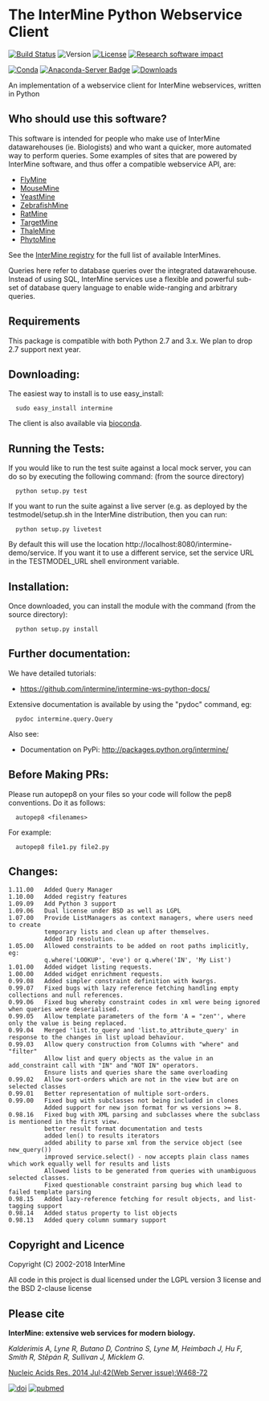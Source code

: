 The InterMine Python Webservice Client
=====================================


[![Build Status][badge]][ci] 
![Version](http://img.shields.io/badge/version-1.10.0-blue.svg?style=flat)
[![License](http://img.shields.io/badge/license-LGPL_2.1-blue.svg?style=flat)](https://github.com/intermine/intermine/blob/master/LICENSE) 
[![Research software impact](http://depsy.org/api/package/pypi/intermine/badge.svg)](http://depsy.org/package/python/intermine)

[![Conda](https://anaconda.org/intermine/intermine/badges/installer/conda.svg)](https://anaconda.org/bioconda/intermine)
[![Anaconda-Server Badge](https://anaconda.org/bioconda/intermine/badges/version.svg)](https://anaconda.org/bioconda/intermine)
[![Downloads](https://anaconda.org/bioconda/intermine/badges/downloads.svg)](https://anaconda.org/bioconda/intermine)


An implementation of a webservice client 
for InterMine webservices, written in Python

Who should use this software?
-----------------------------

This software is intended for people who make 
use of InterMine datawarehouses (ie. Biologists)
and who want a quicker, more automated way 
to perform queries. Some examples of sites that
are powered by InterMine software, and thus offer
a compatible webservice API, are:

  * [FlyMine](http://www.flymine.org)
  * [MouseMine](http://www.mousemine.org)
  * [YeastMine](http://yeastmine.yeastgenome.org)
  * [ZebrafishMine](http://zebrafishmine.org)
  * [RatMine](http://ratmine.mcw.edu/ratmine/begin.do)
  * [TargetMine](http://targetmine.mizuguchilab.org/)
  * [ThaleMine](https://apps.araport.org/thalemine)
  * [PhytoMine](https://phytozome.jgi.doe.gov/phytomine)

See the [InterMine registry](http://registry.intermine.org/) for the full list of available InterMines.

Queries here refer to database queries over the 
integrated datawarehouse. Instead of using 
SQL, InterMine services use a flexible and 
powerful sub-set of database query language
to enable wide-ranging and arbitrary queries.

Requirements
------------
This package is compatible with both Python 2.7 and 3.x. We plan to drop 2.7 support next year.

Downloading:
------------

The easiest way to install is to use easy_install:

```
  sudo easy_install intermine
```

The client is also available via [bioconda](https://anaconda.org/bioconda/intermine).

Running the Tests:
------------------

If you would like to run the test suite against a local mock server, you can do so by executing
the following command: (from the source directory)

```
  python setup.py test
```

If you want to run the suite against a live server (e.g. as deployed by the testmodel/setup.sh in 
the InterMine distribution, then you can run:

```
  python setup.py livetest
```

By default this will use the location http://localhost:8080/intermine-demo/service.  If you want
it to use a different service, set the service URL in the TESTMODEL_URL shell environment variable.

Installation:
-------------

Once downloaded, you can install the module with the command (from the source directory):

```
  python setup.py install
```

Further documentation:
----------------------

We have detailed tutorials:

* https://github.com/intermine/intermine-ws-python-docs/

Extensive documentation is available by using the "pydoc" command, eg:

```
  pydoc intermine.query.Query
```

Also see:

* Documentation on PyPi: http://packages.python.org/intermine/

Before Making PRs:
-------------------------------
Please run autopep8 on your files so your code will follow the pep8 conventions. Do it as follows:

```
  autopep8 <filenames>
```

For example:

```
  autopep8 file1.py file2.py
```



Changes:
--------

    1.11.00   Added Query Manager
    1.10.00   Added registry features
    1.09.09   Add Python 3 support
    1.09.06   Dual license under BSD as well as LGPL
    1.07.00   Provide ListManagers as context managers, where users need to create
              temporary lists and clean up after themselves.
              Added ID resolution.
    1.05.00   Allowed constraints to be added on root paths implicitly, eg:
              q.where('LOOKUP', 'eve') or q.where('IN', 'My List')
    1.01.00   Added widget listing requests.
    1.00.00   Added widget enrichment requests.
    0.99.08   Added simpler constraint definition with kwargs.
    0.99.07   Fixed bugs with lazy reference fetching handling empty collections and null references.
    0.99.06   Fixed bug whereby constraint codes in xml were being ignored when queries were deserialised.
    0.99.05   Allow template parameters of the form 'A = "zen"', where only the value is being replaced.
    0.99.04   Merged 'list.to_query and 'list.to_attribute_query' in response to the changes in list upload behaviour.
    0.99.03   Allow query construction from Columns with "where" and "filter"
              Allow list and query objects as the value in an add_constraint call with "IN" and "NOT IN" operators.
              Ensure lists and queries share the same overloading
    0.99.02   Allow sort-orders which are not in the view but are on selected classes
    0.99.01   Better representation of multiple sort-orders.
    0.99.00   Fixed bug with subclasses not being included in clones 
              Added support for new json format for ws versions >= 8.
    0.98.16   Fixed bug with XML parsing and subclasses where the subclass is mentioned in the first view.
              better result format documentation and tests
              added len() to results iterators
              added ability to parse xml from the service object (see new_query())
              improved service.select() - now accepts plain class names which work equally well for results and lists
              Allowed lists to be generated from queries with unambiguous selected classes.
              Fixed questionable constraint parsing bug which lead to failed template parsing
    0.98.15   Added lazy-reference fetching for result objects, and list-tagging support
    0.98.14   Added status property to list objects
    0.98.13   Added query column summary support

[badge]: https://travis-ci.org/intermine/intermine-ws-python.svg?branch=dev
[ci]: https://travis-ci.org/intermine/intermine-ws-python

Copyright and Licence
------------------------

Copyright (C) 2002-2018 InterMine

All code in this project is dual licensed under the LGPL version 3 license and the BSD 2-clause license

Please cite
------------------------

**InterMine: extensive web services for modern biology.**<br/>

*Kalderimis A, Lyne R, Butano D, Contrino S, Lyne M, Heimbach J, Hu F, Smith R, Stěpán R, Sullivan J, Micklem G.*<br/>

[Nucleic Acids Res. 2014 Jul;42(Web Server issue):W468-72](https://academic.oup.com/nar/article/42/W1/W468/2435235)

[![doi](http://img.shields.io/badge/doi-10.1093/nar/gku301-blue.svg?style=flat)](https://doi.org/10.1093/nar/gku301) 
[![pubmed](http://img.shields.io/badge/pubmed-24753429-blue.svg?style=flat)](http://www.ncbi.nlm.nih.gov/pubmed/24753429)


